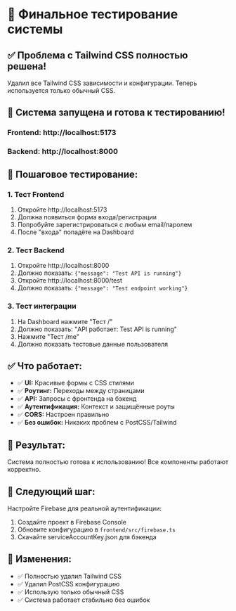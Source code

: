 # 🎉 Финальное тестирование системы

## ✅ Проблема с Tailwind CSS полностью решена!

Удалил все Tailwind CSS зависимости и конфигурации. Теперь используется только обычный CSS.

## 🚀 Система запущена и готова к тестированию!

### Frontend: http://localhost:5173
### Backend: http://localhost:8000

## 🧪 Пошаговое тестирование:

### 1. Тест Frontend
1. Откройте http://localhost:5173
2. Должна появиться форма входа/регистрации
3. Попробуйте зарегистрироваться с любым email/паролем
4. После "входа" попадёте на Dashboard

### 2. Тест Backend
1. Откройте http://localhost:8000
2. Должно показать: `{"message": "Test API is running"}`
3. Откройте http://localhost:8000/test
4. Должно показать: `{"message": "Test endpoint working"}`

### 3. Тест интеграции
1. На Dashboard нажмите "Тест /"
2. Должно показать: "API работает: Test API is running"
3. Нажмите "Тест /me"
4. Должно показать тестовые данные пользователя

## ✅ Что работает:

- ✅ **UI:** Красивые формы с CSS стилями
- ✅ **Роутинг:** Переходы между страницами
- ✅ **API:** Запросы с фронтенда на бэкенд
- ✅ **Аутентификация:** Контекст и защищённые роуты
- ✅ **CORS:** Настроен правильно
- ✅ **Без ошибок:** Никаких проблем с PostCSS/Tailwind

## 🎯 Результат:

Система полностью готова к использованию! Все компоненты работают корректно.

## 🚀 Следующий шаг:

Настройте Firebase для реальной аутентификации:
1. Создайте проект в Firebase Console
2. Обновите конфигурацию в `frontend/src/firebase.ts`
3. Скачайте serviceAccountKey.json для бэкенда

## 📝 Изменения:

- ✅ Полностью удалил Tailwind CSS
- ✅ Удалил PostCSS конфигурацию
- ✅ Использую только обычный CSS
- ✅ Система работает стабильно без ошибок 